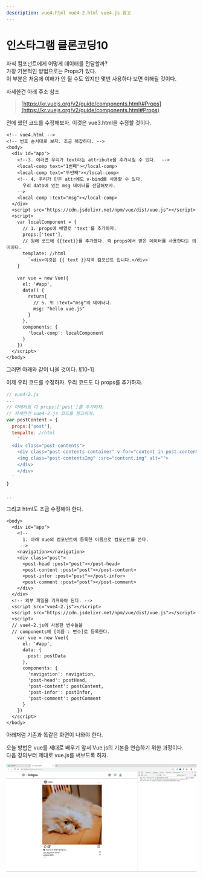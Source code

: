 ```yaml
---
description: vue4.html vue4-2.html vue4.js 참고
---
```


# 인스타그램 클론코딩10

자식 컴포넌트에게 어떻게 데이터를 전달할까?  
가장 기본적인 방법으로는 Props가 있다.  
이 부분은 처음에 이해가 안 될 수도 있지만 몇번 사용하다 보면 이해될 것이다.

자세한건 아래 주소 참조

> [https://kr.vuejs.org/v2/guide/components.html\#Props](https://kr.vuejs.org/v2/guide/components.html#Props)

전에 했던 코드를 수정해보자. 이것은 vue3.html을 수정할 것이다.

```markup
<!-- vue4.html -->
<!-- 번호 순서대로 보자. 조금 복잡하다. -->
<body>
  <div id="app">
    <!--3. 이러면 우리가 text라는 attribute을 추가시킬 수 있다.  -->
    <local-comp text="1번째"></local-comp>
    <local-comp text="두번째"></local-comp>
    <!-- 4. 우리가 만든 attr에도 v-bind를 사용할 수 있다. 
      우리 data에 있는 msg 데이터를 전달해보자.
    -->
    <local-comp :text="msg"></local-comp>
  </div>
  <script src="https://cdn.jsdelivr.net/npm/vue/dist/vue.js"></script>
  <script>
    var localComponent = {
      // 1. props에 배열로 'text'를 추가하자.
      props:['text'],
      // 원래 코드에 {{text}}를 추가했다. 즉 props에서 받은 데이터를 사용한다는 의미이다.
      template: //html
        `<div>이것은 {{ text }}지역 컴포넌트 입니다.</div>`
    }

    var vue = new Vue({
      el: '#app',
      data() {
        return{
          // 5. 위 :text="msg"의 데이터다.
          msg: "hello vue.js"
        }
      },
      components: {
        'local-comp': localComponent
      }
    })
  </script>
</body>
```

그러면 아래와 같이 나올 것이다. !\[10-1\]

이제 우리 코드를 수정하자. 우리 코드도 다 props를 추가하자.

```javascript
// vue4-2.js
...
// 아래처럼 다 props:['post']를 추가하자.
// 자세한건 vue4-2.js 코드를 참고하자.
var postContent = {
  props:['post'],
  tempalte: //html
    `
  <div class="post-contents">
    <div class="post-contents-container" v-for="content in post.contents">
    <img class="post-comtentsImg" :src="content.img" alt="">
    </div>
    </div>
  `
}

...
```

그리고 html도 조금 수정해야 한다.

```markup
<body>
  <div id="app">
    <!--
      1. 아래 Vue의 컴포넌트에 등록한 이름으로 컴포넌트를 쓴다.
     -->
    <navigation></navigation>
    <div class="post">
      <post-head :post="post"></post-head>
      <post-content :post="post"></post-content>
      <post-infor :post="post"></post-infor>
      <post-comment :post="post"></post-comment>
    </div>
  </div>
  <!-- 외부 파일을 가져와야 된다. -->
  <script src="vue4-2.js"></script>
  <script src="https://cdn.jsdelivr.net/npm/vue/dist/vue.js"></script>
  <script>
  // vue4-2.js에 사용한 변수들을 
  // components에 [이름 : 변수]로 등록한다.
    var vue = new Vue({
      el: '#app',
      data: {
        post: postData
      },
      components: {
        'navigation': navigation,
        'post-head': postHead,
        'post-content': postContent,
        'post-infor': postInfor,
        'post-comment': postComment
      }
    })
  </script>
</body>
```

아래처럼 기존과 똑같은 화면이 나와야 한다.

오늘 방법은 vue를 제대로 배우기 앞서 Vue.js의 기본을 연습하기 위한 과정이다.  
다음 강의부터 제대로 vue.js를 써보도록 하자.

![10-3](.gitbook/assets/10-3.png)

